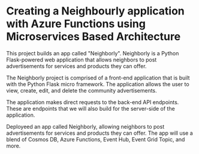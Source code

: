 # Creating a Neighbourly application with Azure Functions using Microservices Based Architecture

This project builds an app called "Neighborly". Neighborly is a Python Flask-powered web application that allows neighbors to post advertisements for services and products they can offer.

The Neighborly project is comprised of a front-end application that is built with the Python Flask micro framework. The application allows the user to view, create, edit, and delete the community advertisements.

The application makes direct requests to the back-end API endpoints. These are endpoints that we will also build for the server-side of the application.

Deployeed an app called Neighborly, allowing neighbors to post advertisements for services and products they can offer. The app will use a blend of Cosmos DB, Azure Functions, Event Hub, Event Grid Topic, and more.



